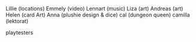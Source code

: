 Lillie (locations)
Emmely (video)
Lennart (music)
Liza (art)
Andreas (art)
Helen (card Art)
Anna (plushie design & dice)
cal (dungeon queen)
camilla (lektorat)

playtesters